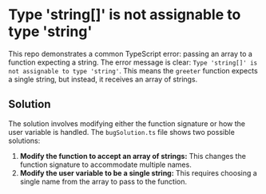 # Type 'string[]' is not assignable to type 'string'

This repo demonstrates a common TypeScript error: passing an array to a function expecting a string. The error message is clear: `Type 'string[]' is not assignable to type 'string'`. This means the `greeter` function expects a single string, but instead, it receives an array of strings.

## Solution

The solution involves modifying either the function signature or how the user variable is handled. The `bugSolution.ts` file shows two possible solutions:

1.  **Modify the function to accept an array of strings:** This changes the function signature to accommodate multiple names.
2.  **Modify the user variable to be a single string:** This requires choosing a single name from the array to pass to the function.